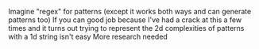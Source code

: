 Imagine "regex" for patterns (except it works both ways and can generate patterns too)
If you can good job because I've had a crack at this a few times and it turns out trying to represent the 2d complexities of patterns with a 1d string isn't easy
More research needed